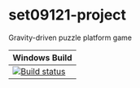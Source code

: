 # set09121-project
Gravity-driven puzzle platform game

| Windows Build |
| --- |
| [![Build status](https://ci.appveyor.com/api/projects/status/c53fxsg3m720xdrn?svg=true)](https://ci.appveyor.com/project/Xuloh/set09121-project) |
